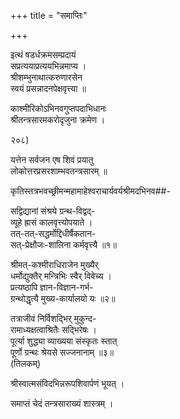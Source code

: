 +++
title = "समाप्तिः"

+++

इत्थं षडर्धक्रमसम्प्रदायं  
सप्रत्ययाप्रत्ययभिन्नमाप्य ।  
श्रीशम्भुनाथात्करुणारसेन  
स्वयं प्रसन्नादनपेक्षवृत्त्या ॥  
  
काश्मीरिकोऽभिनवगुप्तपदाभिधानः  
श्रीतन्त्रसारमकरोदृजुना क्रमेण ।  
  
२०८)  

यत्तेन सर्वजन एष शिवं प्रयातु  
लोकोत्तरप्रसरशाम्भवतन्त्रसारम् ॥  
  
कृतिस्तत्रभवच्छ्रीमन्महामाहेश्वराचार्यवर्यश्रीमदभिनव##-  
  
सद्विद्यानां संश्रये ग्रन्थ-विद्वद्-  
व्यूहे ह्रासं कालवृत्त्योपयाते ।  
तत्-तत्-सद्धर्मोद्दिधीर्षैकतान-  
सत्-प्रेक्षौजः-शालिना कर्मवृत्त्यै ॥१॥  
  
श्रीमत्-कश्मीराधिराजेन मुख्यैर्  
धर्मोद्युक्तैर् मन्त्रिभिः स्वैर् विवेच्य ।  
प्रत्यष्ठापि ज्ञान-विज्ञान-गर्भ-  
ग्रन्थोद्धृत्यै मुख्य-कार्यालयो यः ॥२॥  
  
तत्राजीवं निर्विशद्भिर् मुकुन्द-  
रामाध्यक्षत्वाश्रितैः सद्भिरेषः ।  
पूर्त्या शुद्ध्या व्याख्यया संस्कृतः स्तात्   
पूर्णो ग्रन्थः श्रेयसे सज्जनानाम् ॥३॥  
 (तिलकम्)  
  
श्रीस्वात्मसंविदभिन्नरूपशिवार्पणं भूयत् ।  
  
समाप्तं चेदं तन्त्रसाराख्यं शास्त्रम् ।  
  
  
  